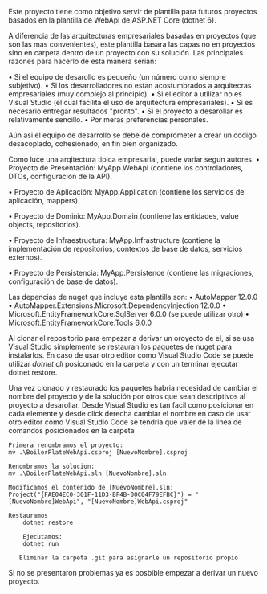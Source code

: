 Este proyecto tiene como objetivo servir de plantilla para futuros proyectos
basados en la plantilla de WebApi de ASP.NET Core (dotnet 6).

A diferencia de las arquitecturas empresariales basadas en proyectos (que son las mas convenientes),
este plantilla basara las capas no en proyectos sino en carpeta dentro de un proyecto con su solución.
Las principales razones para hacerlo de esta manera serian:

• Si el equipo de desarollo es pequeño (un número como siempre subjetivo).
• Si los desarrolladores no estan acostumbrados a arquitecras empresariales (muy complejo al principio).
• Si el editor a utilizar no es Visual Studio (el cual facilita el uso de arquitectura empresariales).
• Si es necesario entregar resultados "pronto".
• Si el proyecto a desarollar es relativamente sencillo.
• Por meras preferencias personales.

Aún asi el equipo de desarrollo se debe de comprometer a crear un codigo desacoplado, cohesionado, en fin bien organizado.

Como luce una arqitectura tipica empresarial, puede variar segun autores.
• Proyecto de Presentación:
	MyApp.WebApi (contiene los controladores, DTOs, configuración de la API).

• Proyecto de Aplicación:
	MyApp.Application (contiene los servicios de aplicación, mappers).

• Proyecto de Dominio:
	MyApp.Domain (contiene las entidades, value objects, repositorios).

• Proyecto de Infraestructura:
	MyApp.Infrastructure (contiene la implementación de repositorios, contextos de base de datos, servicios externos).

• Proyecto de Persistencia:
	MyApp.Persistence (contiene las migraciones, configuración de base de datos).

Las depencias de nuget que incluye esta plantilla son:
	• AutoMapper 12.0.0
	• AutoMapper.Extensions.Microsoft.DependencyInjection 12.0.0
	• Microsoft.EntityFrameworkCore.SqlServer 6.0.0 (se puede utilizar otro)
	• Microsoft.EntityFrameworkCore.Tools 6.0.0

Al clonar el repositorio para empezar a derivar un oroyecto de el, si se usa Visual Studio
simplemente se restauran los paquetes de nuget para instalarlos.
En caso de usar otro editor como Visual Studio Code se puede utilizar *dotnet cli* posiconado
en la carpeta y con un terminar ejecutar dotnet restore.

Una vez clonado y restaurado los paquetes habria necesidad de cambiar el nombre del proyecto y de la solución 
por otros que sean descriptivos al proyecto a desarollar. Desde Visual Studio es tan facil como posicionar en cada elemente y desde click derecha cambiar el nombre
en caso de usar otro editor como Visual Studio Code se tendria que valer de la linea de comandos posicionados en la carpeta
	
 	Primera renombramos el proyecto:
	mv .\BoilerPlateWebApi.csproj [NuevoNombre].csproj

	Renombramos la solucion:
	mv .\BoilerPlateWebApi.sln [NuevoNombre].sln

 	Modificamos el contenido de [NuevoNombre].sln:
  	Project("{FAE04EC0-301F-11D3-BF4B-00C04F79EFBC}") = "[NuevoNombre]WebApi", "[NuevoNombre]WebApi.csproj"

   	Restauramos 
    	dotnet restore
     	
      	Ejecutamos:
      	dotnet run

       Eliminar la carpeta .git para asignarle un repositorio propio

Si no se presentaron problemas ya es posbible empezar a derivar un nuevo proyecto.




